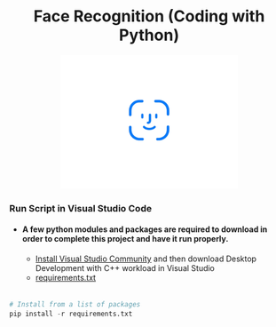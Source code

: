 <a> 
   <div align="center"> <h1>Face Recognition (Coding with Python)</h1> 
   <img border="0" src="/icon.gif" width="320" height="240" >
   </div>
</a>

### Run Script in Visual Studio Code

- #### A few python modules and packages are required to download in order to complete this project and have it run properly. 
  - [Install Visual Studio Community](https://visualstudio.microsoft.com/vs/community) and then download Desktop Development with C++ workload in Visual Studio
  - [requirements.txt](https://github.com/serhanelmacioglu/Face-Recognition_Coding-with-Python/blob/main/requirements.txt)
``` python

# Install from a list of packages 
pip install -r requirements.txt

```
